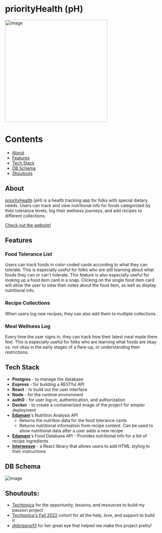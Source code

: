 # priorityHealth (pH)
<img width="338" alt="image" src="https://user-images.githubusercontent.com/38749469/203217654-598a38e0-d7bf-4120-90a1-6c825ef5a907.png">

<div align="center">
  
 </div>
 
 # Contents
  - [About](#about)
  - [Features](#features)
  - [Tech Stack](#tech-stack)
  - [DB Schema](#db-schema)
  - [Shoutouts](#shoutouts)

## About
[priorityHealth](https://server-vu8f.onrender.com/) (pH) is a health tracking app for folks with special dietary needs. Users can track and view nutritional info for foods categorized by their tolerance levels, log their wellness journeys, and add recipes to different collections.

[Check out the website!](https://server-vu8f.onrender.com/)

## Features
### Food Tolerance List 
Users can track foods in color-coded cards according to what they can tolerate. This is especially useful for folks who are still learning about what foods they can or can't tolerate. This feature is also especially useful for looking up a food item card in a snap. Clicking on the single food item card will allow the user to view their notes about the food item, as well as display nutritional info.

### Recipe Collections
When users log new recipes, they can also add them to multiple collections.

### Meal Wellness Log
Every time the user signs in, they can track how their latest meal made them feel. This is especially useful for folks who are learning what foods are okay vs. not okay in the early stages of a flare-up, or understanding their restrictions.

## Tech Stack
- **Postgres** - to manage the database
- **Express** - for building a RESTful API 
- **React** - to build out the user interface
- **Node** - for the runtime environment
- **auth0** - for user log-in, authentication, and authorization
- **Docker** - to create a containerized image of the project for simpler deployment
- [**Edamam**](https://developer.edamam.com/edamam-docs-nutrition-api)'s Nutrition Analysis API
  -  Returns the nutrition data for the food tolerance cards
  -  Returns nutritional information from recipe content. Can be used to show nutritional data after a user adds a new recipe
- [**Edamam**](https://developer.edamam.com/edamam-docs-nutrition-api)'s Food Database API - Provides nutritional info for a list of recipe ingredients
- [**Interweave**](https://interweave.dev/) - a React library that allows users to add HTML styling to their instructions 

## DB Schema
![image](https://user-images.githubusercontent.com/38749469/203233741-20f03ca7-5fe9-4136-9028-c5779276e7b3.png)

## Shoutouts: 
- [Techtonica](https://techtonica.org/) for the opportunity, lessons, and resources to build my passion project
- [Techtonica's Fall 2022](https://techtonicaorg.medium.com/) cohort for all the help, love, and support to build it
- [@jbriseno13](https://github.com/jbriseno13) for her great eye that helped me make this project pretty!
